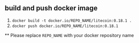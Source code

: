 ## build and push docker image
1. `docker build -t docker.io/REPO_NAME/litecoin:0.18.1 .`
2. `docker push docker.io/REPO_NAME/litecoin:0.18.1`

** Please replace `REPO_NAME` with your docker repository name